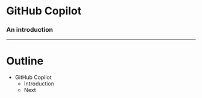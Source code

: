 
# GitHub Copilot <!-- .element style="color: black"-->

### An introduction <!-- .element style="color: black"-->

<!-- .slide: data-background-image="images/coding-with-robot1.jpeg" data-background-size="70%" data-background-position="center 2% top 2%"-->
<!-- Note:
Prompt:
"in the style of abstract expressionism show a software developer coding with a robot assistant"
-->

---

# Outline

- GitHub Copilot
  - Introduction
  - Next 

